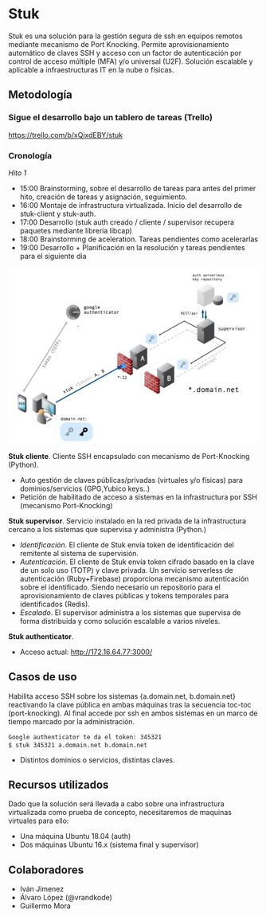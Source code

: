 # Stuk

Stuk es una solución para la gestión segura de ssh en equipos remotos mediante mecanismo de Port Knocking. Permite aprovisionamiento automático de claves SSH y acceso con un factor de autenticación por control de acceso múltiple (MFA) y/o universal (U2F). Solución escalable y aplicable a infraestructuras IT en la nube o físicas.

## Metodología
### Sigue el desarrollo bajo un **tablero de tareas** (Trello)

https://trello.com/b/xQixdEBY/stuk

### Cronología

*Hito 1*
* 15:00 Brainstorming, sobre el desarrollo de tareas para antes del primer hito, creación de tareas y asignación, seguimiento.
* 16:00 Montaje de infrastructura virtualizada. Inicio del desarrollo de stuk-client y stuk-auth.
* 17:00 Desarrollo (stuk auth creado / cliente / supervisor recupera paquetes mediante libreria libcap)
* 18:00 Brainstorming de aceleration. Tareas pendientes como acelerarlas
* 19:00 Desarrollo + Planificación en la resolución y tareas pendientes para el siguiente dia


![](recursos/Screen%20Shot%202018-11-05%20at%2014.40.10.png)


**Stuk cliente**. Cliente SSH encapsulado con mecanismo de Port-Knocking (Python).
* Auto gestión de claves públicas/privadas (virtuales y/o físicas) para dominios/servicios (GPG,Yubico keys..)
* Petición de habilitado de acceso a sistemas en la infrastructura por SSH (mecanismo Port-Knocking)

**Stuk supervisor**. Servicio instalado en la red privada de la infrastructura cercano a los sistemas que supervisa y administra (Python.)
  * *Identificación*. El cliente de Stuk envía token de identificación del remitente al sistema de supervisión.  
  * *Autenticación*.  El cliente de Stuk envía token cifrado basado en la clave de un solo uso (TOTP) y clave privada. 
  Un servicio serverless de autenticación (Ruby+Firebase) proporciona mecanismo autenticación sobre el identificado. Siendo necesario un repositorio para el aprovisionamiento de claves públicas y tokens temporales para identificados (Redis).
  * *Escalado*. El supervisor administra a los sistemas que supervisa de forma distribuida y como solución escalable a varios niveles.

**Stuk authenticator**. 
 * Acceso actual: http://172.16.64.77:3000/

## Casos de uso

Habilita acceso SSH sobre los sistemas {a.domain.net, b.domain.net} reactivando la clave pública en ambas máquinas tras la secuencia toc-toc (port-knocking). Al final accede por ssh en ambos sistemas en un marco de tiempo marcado por la administración.

```
Google authenticator te da el token: 345321
$ stuk 345321 a.domain.net b.domain.net
```

* Distintos dominios o servicios, distintas claves.

## Recursos utilizados

Dado que la solución será llevada a cabo sobre una infrastructura virtualizada como prueba de concepto, necesitaremos de maquinas virtuales para ello:

* Una máquina Ubuntu 18.04 (auth) 
* Dos máquinas Ubuntu 16.x (sistema final y supervisor)


## Colaboradores

* Iván Jímenez
* Álvaro López (@vrandkode)
* Guillermo Mora
